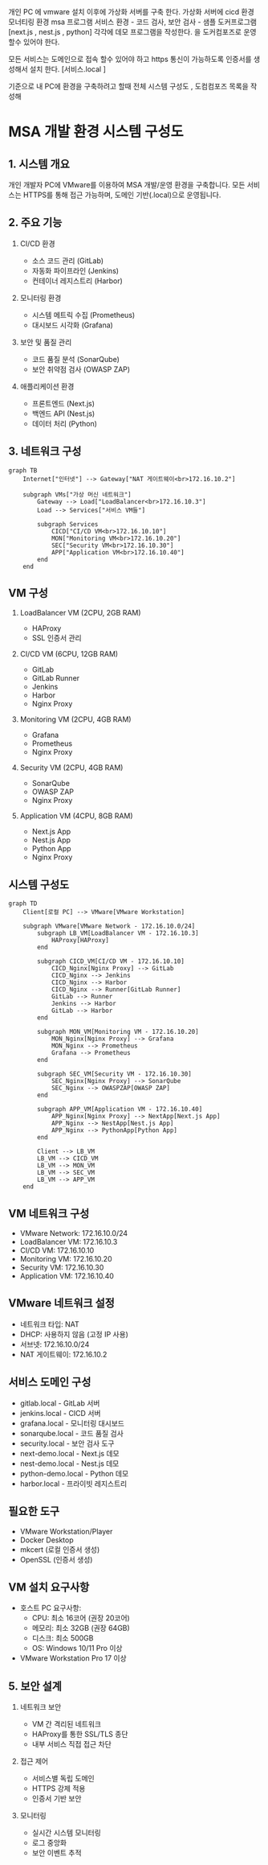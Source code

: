 개인 PC 에 vmware 설치 이후에 가상화 서버를 구축 한다. 
가상화 서버에 
cicd 환경
모너티링 환경
msa 프로그램 서비스 환경 - 코드 검사, 보안 검사 
    - 샘플 도커프로그램 [next.js , nest.js , python] 각각에 데모 프로그램을 작성한다. 
을 도커컴포즈로 운영 할수 있어야 한다. 

모든 서비스는 도메인으로 접속 할수 있어야 하고 https 통신이 가능하도록 인증서를 생성해서 설치 한다. [서비스.local ]

기준으로 내 PC에 환경을 구축하려고 할때 
전체 시스템 구성도 , 도컴컴포즈 목록을 작성해

# MSA 개발 환경 시스템 구성도

## 1. 시스템 개요
개인 개발자 PC에 VMware를 이용하여 MSA 개발/운영 환경을 구축합니다.
모든 서비스는 HTTPS를 통해 접근 가능하며, 도메인 기반(.local)으로 운영됩니다.

## 2. 주요 기능
1. CI/CD 환경
   - 소스 코드 관리 (GitLab)
   - 자동화 파이프라인 (Jenkins)
   - 컨테이너 레지스트리 (Harbor)

2. 모니터링 환경
   - 시스템 메트릭 수집 (Prometheus)
   - 대시보드 시각화 (Grafana)

3. 보안 및 품질 관리
   - 코드 품질 분석 (SonarQube)
   - 보안 취약점 검사 (OWASP ZAP)

4. 애플리케이션 환경
   - 프론트엔드 (Next.js)
   - 백엔드 API (Nest.js)
   - 데이터 처리 (Python)

## 3. 네트워크 구성
```mermaid
graph TB
    Internet["인터넷"] --> Gateway["NAT 게이트웨이<br>172.16.10.2"]
    
    subgraph VMs["가상 머신 네트워크"]
        Gateway --> Load["LoadBalancer<br>172.16.10.3"]
        Load --> Services["서비스 VM들"]
        
        subgraph Services
            CICD["CI/CD VM<br>172.16.10.10"]
            MON["Monitoring VM<br>172.16.10.20"]
            SEC["Security VM<br>172.16.10.30"]
            APP["Application VM<br>172.16.10.40"]
        end
    end
```

## VM 구성
1. LoadBalancer VM (2CPU, 2GB RAM)
   - HAProxy
   - SSL 인증서 관리

2. CI/CD VM (6CPU, 12GB RAM)
   - GitLab
   - GitLab Runner
   - Jenkins
   - Harbor
   - Nginx Proxy

3. Monitoring VM (2CPU, 4GB RAM)
   - Grafana
   - Prometheus
   - Nginx Proxy

4. Security VM (2CPU, 4GB RAM)
   - SonarQube
   - OWASP ZAP
   - Nginx Proxy

5. Application VM (4CPU, 8GB RAM)
   - Next.js App
   - Nest.js App
   - Python App
   - Nginx Proxy

## 시스템 구성도
```mermaid
graph TD
    Client[로컬 PC] --> VMware[VMware Workstation]
    
    subgraph VMware[VMware Network - 172.16.10.0/24]
        subgraph LB_VM[LoadBalancer VM - 172.16.10.3]
            HAProxy[HAProxy]
        end

        subgraph CICD_VM[CI/CD VM - 172.16.10.10]
            CICD_Nginx[Nginx Proxy] --> GitLab
            CICD_Nginx --> Jenkins
            CICD_Nginx --> Harbor
            CICD_Nginx --> Runner[GitLab Runner]
            GitLab --> Runner
            Jenkins --> Harbor
            GitLab --> Harbor
        end
        
        subgraph MON_VM[Monitoring VM - 172.16.10.20]
            MON_Nginx[Nginx Proxy] --> Grafana
            MON_Nginx --> Prometheus
            Grafana --> Prometheus
        end
        
        subgraph SEC_VM[Security VM - 172.16.10.30]
            SEC_Nginx[Nginx Proxy] --> SonarQube
            SEC_Nginx --> OWASPZAP[OWASP ZAP]
        end
        
        subgraph APP_VM[Application VM - 172.16.10.40]
            APP_Nginx[Nginx Proxy] --> NextApp[Next.js App]
            APP_Nginx --> NestApp[Nest.js App]
            APP_Nginx --> PythonApp[Python App]
        end

        Client --> LB_VM
        LB_VM --> CICD_VM
        LB_VM --> MON_VM
        LB_VM --> SEC_VM
        LB_VM --> APP_VM
    end
```

## VM 네트워크 구성
- VMware Network: 172.16.10.0/24
- LoadBalancer VM: 172.16.10.3
- CI/CD VM: 172.16.10.10
- Monitoring VM: 172.16.10.20
- Security VM: 172.16.10.30
- Application VM: 172.16.10.40

## VMware 네트워크 설정
- 네트워크 타입: NAT
- DHCP: 사용하지 않음 (고정 IP 사용)
- 서브넷: 172.16.10.0/24
- NAT 게이트웨이: 172.16.10.2

## 서비스 도메인 구성
- gitlab.local - GitLab 서버
- jenkins.local - CICD 서버
- grafana.local - 모니터링 대시보드
- sonarqube.local - 코드 품질 검사
- security.local - 보안 검사 도구
- next-demo.local - Next.js 데모
- nest-demo.local - Nest.js 데모
- python-demo.local - Python 데모
- harbor.local - 프라이빗 레지스트리

## 필요한 도구
- VMware Workstation/Player
- Docker Desktop
- mkcert (로컬 인증서 생성)
- OpenSSL (인증서 생성)

## VM 설치 요구사항
- 호스트 PC 요구사항:
  - CPU: 최소 16코어 (권장 20코어)
  - 메모리: 최소 32GB (권장 64GB)
  - 디스크: 최소 500GB
  - OS: Windows 10/11 Pro 이상
- VMware Workstation Pro 17 이상

## 5. 보안 설계
1. 네트워크 보안
   - VM 간 격리된 네트워크
   - HAProxy를 통한 SSL/TLS 종단
   - 내부 서비스 직접 접근 차단

2. 접근 제어
   - 서비스별 독립 도메인
   - HTTPS 강제 적용
   - 인증서 기반 보안

3. 모니터링
   - 실시간 시스템 모니터링
   - 로그 중앙화
   - 보안 이벤트 추적